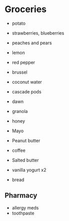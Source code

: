 # Groceries

- potato
- strawberries, blueberries
- peaches and pears
- lemon
- red pepper
- brussel
- coconut water
- cascade pods
- dawn
- granola
- honey
- Mayo
- Peanut butter
- coffee
- Salted butter
- vanilla yogurt x2

- bread

## Pharmacy

- allergy meds
- toothpaste
